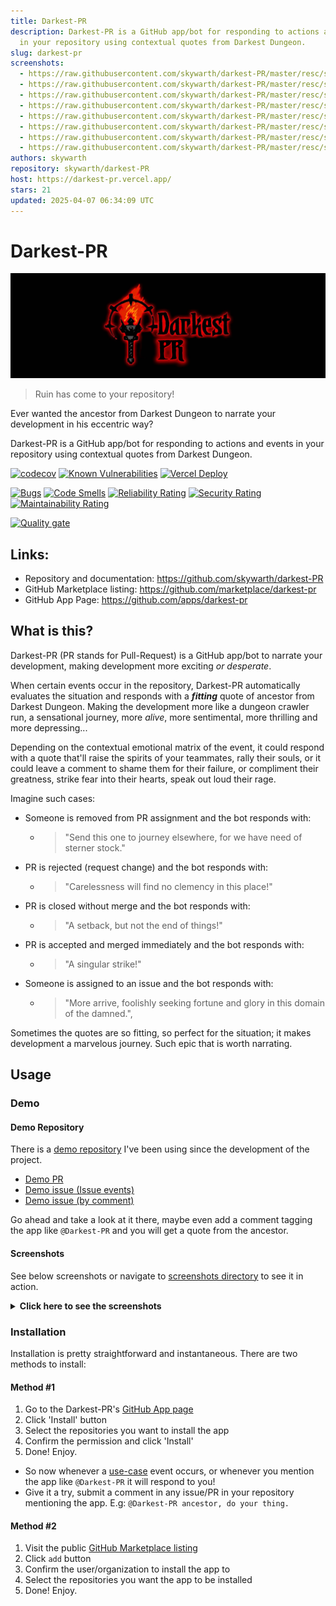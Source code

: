 ```yaml
---
title: Darkest-PR
description: Darkest-PR is a GitHub app/bot for responding to actions and events
  in your repository using contextual quotes from Darkest Dungeon.
slug: darkest-pr
screenshots:
  - https://raw.githubusercontent.com/skywarth/darkest-PR/master/resc/screenshots/PR-closed-no-merge-1.png
  - https://raw.githubusercontent.com/skywarth/darkest-PR/master/resc/screenshots/approve-1.png
  - https://raw.githubusercontent.com/skywarth/darkest-PR/master/resc/screenshots/unassigned-1.png
  - https://raw.githubusercontent.com/skywarth/darkest-PR/master/resc/screenshots/assigned-1.png
  - https://raw.githubusercontent.com/skywarth/darkest-PR/master/resc/screenshots/request-change-1.png
  - https://raw.githubusercontent.com/skywarth/darkest-PR/master/resc/screenshots/request-change-2.png
  - https://raw.githubusercontent.com/skywarth/darkest-PR/master/resc/screenshots/review-comment.png
  - https://raw.githubusercontent.com/skywarth/darkest-PR/master/resc/screenshots/tag-comment-overconfidence.png
authors: skywarth
repository: skywarth/darkest-PR
host: https://darkest-pr.vercel.app/
stars: 21
updated: 2025-04-07 06:34:09 UTC
---
```


# Darkest-PR

![Darkest-PR Banner](https://raw.githubusercontent.com/skywarth/darkest-PR/master/resc/banner-ultra-wide-medium.png "Darkest-PR Banner")


> Ruin has come to your repository! 

Ever wanted the ancestor from Darkest Dungeon to narrate your development in his eccentric way?

Darkest-PR is a GitHub app/bot for responding to actions and events in your repository using contextual quotes from Darkest Dungeon.

[![codecov](https://codecov.io/gh/skywarth/darkest-PR/graph/badge.svg?token=Z86VA7I4HH)](https://codecov.io/gh/skywarth/darkest-PR)
[![Known Vulnerabilities](https://snyk.io/test/github/skywarth/darkest-PR/badge.svg)](https://snyk.io/test/github/skywarth/darkest-PR)
[![Vercel Deploy](https://deploy-badge.vercel.app/vercel/darkest-pr)](https://darkest-pr.vercel.app/)

[![Bugs](https://sonarcloud.io/api/project_badges/measure?project=skywarth_darkest-PR&metric=bugs)](https://sonarcloud.io/summary/new_code?id=skywarth_darkest-PR)
[![Code Smells](https://sonarcloud.io/api/project_badges/measure?project=skywarth_darkest-PR&metric=code_smells)](https://sonarcloud.io/summary/new_code?id=skywarth_darkest-PR)
[![Reliability Rating](https://sonarcloud.io/api/project_badges/measure?project=skywarth_darkest-PR&metric=reliability_rating)](https://sonarcloud.io/summary/new_code?id=skywarth_darkest-PR)
[![Security Rating](https://sonarcloud.io/api/project_badges/measure?project=skywarth_darkest-PR&metric=security_rating)](https://sonarcloud.io/summary/new_code?id=skywarth_darkest-PR)
[![Maintainability Rating](https://sonarcloud.io/api/project_badges/measure?project=skywarth_darkest-PR&metric=sqale_rating)](https://sonarcloud.io/summary/new_code?id=skywarth_darkest-PR)

[![Quality gate](https://sonarcloud.io/api/project_badges/quality_gate?project=skywarth_darkest-PR)](https://sonarcloud.io/summary/new_code?id=skywarth_darkest-PR)

## Links:
- Repository and documentation: https://github.com/skywarth/darkest-PR
- GitHub Marketplace listing: https://github.com/marketplace/darkest-pr
- GitHub App Page: https://github.com/apps/darkest-pr


## What is this?

Darkest-PR (PR stands for Pull-Request) is a GitHub app/bot to narrate your development, making development more exciting *or desperate*.

When certain events occur in the repository, Darkest-PR automatically evaluates the situation and responds with a ***fitting*** quote of ancestor from Darkest Dungeon.
Making the development more like a dungeon crawler run, a sensational journey, more *alive*, more sentimental, more thrilling and more depressing...

Depending on the contextual emotional matrix of the event, it could respond with a quote that'll raise the spirits of your teammates, rally their souls, or it could leave a comment to shame them for their failure, or compliment their greatness, strike fear into their hearts, speak out loud their rage. 

Imagine such cases:
- Someone is removed from PR assignment and the bot responds with:
  - > "Send this one to journey elsewhere, for we have need of sterner stock."
- PR is rejected (request change) and the bot responds with:
  - > "Carelessness will find no clemency in this place!"
- PR is closed without merge and the bot responds with:
  - > "A setback, but not the end of things!"
- PR is accepted and merged immediately and the bot responds with:
  - > "A singular strike!"
- Someone is assigned to an issue and the bot responds with:
  - > "More arrive, foolishly seeking fortune and glory in this domain of the damned.",

Sometimes the quotes are so fitting, so perfect for the situation; it makes development a marvelous journey. Such epic that is worth narrating.

## Usage

### Demo

#### Demo Repository
There is a [demo repository](https://github.com/skywarth/bot-test-repo) I've been using since the development of the project.
- [Demo PR](https://github.com/skywarth/bot-test-repo/pull/13)
- [Demo issue (Issue events)](https://github.com/skywarth/bot-test-repo/issues/12)
- [Demo issue (by comment)](https://github.com/skywarth/bot-test-repo/issues/11)

Go ahead and take a look at it there, maybe even add a comment tagging the app like `@Darkest-PR` and you will get a quote from the ancestor.

#### Screenshots

See below screenshots or navigate to [screenshots directory](https://github.com/skywarth/darkest-PR/tree/master/resc/screenshots) to see it in action.

<details>
  <summary><b>Click here to see the screenshots</b></summary>


- PR approved

  ![Pull Request Approved](https://raw.githubusercontent.com/skywarth/darkest-PR/master/resc/screenshots/approve-1.png)

- PR closed without merge

  ![Pull Request Closed without merge](https://raw.githubusercontent.com/skywarth/darkest-PR/master/resc/screenshots/PR-closed-no-merge-1.png)

- PR request change (rejected)

  ![PR request change #1](https://raw.githubusercontent.com/skywarth/darkest-PR/master/resc/screenshots/request-change-1.png)

  ![PR request change #2](https://raw.githubusercontent.com/skywarth/darkest-PR/master/resc/screenshots/request-change-2.png)

- PR review comment

  ![Pull Request review comment](https://raw.githubusercontent.com/skywarth/darkest-PR/master/resc/screenshots/review-comment.png)


- PR assignee added

  ![Pull Request Assignee added](https://raw.githubusercontent.com/skywarth/darkest-PR/master/resc/screenshots/assigned-1.png)

- PR assignee removed

  ![Pull Request Assignee removed](https://raw.githubusercontent.com/skywarth/darkest-PR/master/resc/screenshots/unassigned-1.png)


- Tagging the app

  ![Comment tagging the app](https://raw.githubusercontent.com/skywarth/darkest-PR/master/resc/screenshots/tag-comment-overconfidence.png)


</details>

### Installation

Installation is pretty straightforward and instantaneous. There are two methods to install:

#### Method #1

1. Go to the Darkest-PR's [GitHub App page](https://github.com/apps/darkest-pr)
2. Click 'Install' button
3. Select the repositories you want to install the app
4. Confirm the permission and click 'Install'
5. Done! Enjoy.
- So now whenever a [use-case](https://github.com/skywarth/darkest-PR?tab=readme-ov-file#use-cases) event occurs, or whenever you mention the app like `@Darkest-PR` it will respond to you!
- Give it a try, submit a comment in any issue/PR in your repository mentioning the app. E.g: `@Darkest-PR ancestor, do your thing.`


#### Method #2

1. Visit the public [GitHub Marketplace listing](https://github.com/marketplace/darkest-pr)
2. Click `add` button
3. Confirm the user/organization to install the app to
4. Select the repositories you want the app to be installed
5. Done! Enjoy.


